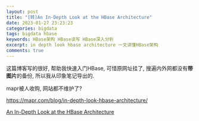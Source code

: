 ```yaml
---
layout: post
title: "[转]An In-Depth Look at the HBase Architecture"
date: 2023-01-27 23:23:23
categories: bigdata
tags: bigdata hbase
keywords: HBase架构 HBase读写 HBase深入分析
excerpt: in depth look hbase architecture 一文讲懂HBase架构
comments: true
---
```


这篇博客写的很好, 帮助我快速入门HBase, 可惜原网址挂了, 搜遍内外网都没有**带图片**的备份, 所以我从印象笔记导出的.

mapr被人收购, 网站都不维护了?

https://mapr.com/blog/in-depth-look-hbase-architecture/

<a href="/resources/depth_hbase/An In-Depth Look at the HBase Architecture | MapR.html">An In-Depth Look at the HBase Architecture</a>